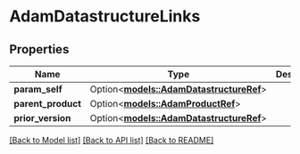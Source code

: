 # AdamDatastructureLinks

## Properties

Name | Type | Description | Notes
------------ | ------------- | ------------- | -------------
**param_self** | Option<[**models::AdamDatastructureRef**](AdamDatastructureRef.md)> |  | [optional]
**parent_product** | Option<[**models::AdamProductRef**](AdamProductRef.md)> |  | [optional]
**prior_version** | Option<[**models::AdamDatastructureRef**](AdamDatastructureRef.md)> |  | [optional]

[[Back to Model list]](../README.md#documentation-for-models) [[Back to API list]](../README.md#documentation-for-api-endpoints) [[Back to README]](../README.md)


